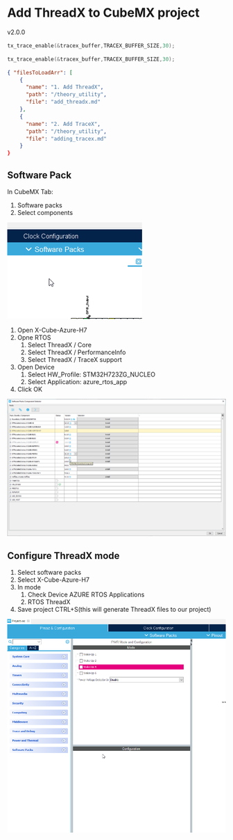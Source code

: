 # Add ThreadX to CubeMX project

v2.0.0

```cc
tx_trace_enable(&tracex_buffer,TRACEX_BUFFER_SIZE,30);
```

```cc
tx_trace_enable(&tracex_buffer,TRACEX_BUFFER_SIZE,30);
```

```json
{ "filesToLoadArr": [
    {
      "name": "1. Add ThreadX",
      "path": "/theory_utility",
      "file": "add_threadx.md"
    },
    {
      "name": "2. Add TraceX",
      "path": "/theory_utility",
      "file": "adding_tracex.md"
    }
}
```

## Software Pack

In CubeMX Tab:

1. Software packs
2. Select components

![Software pack open](./img/06.png)

1. Open X-Cube-Azure-H7
2. Opne RTOS
   1. Select ThreadX / Core
   2. Select ThreadX / PerformanceInfo
   3. Select ThreadX / TraceX support
3. Open Device
   1. Select HW_Profile: STM32H723ZG_NUCLEO
   2. Select Application: azure_rtos_app
4. Click OK

![ThreadX pack selection](./img/07.png)

## Configure ThreadX mode

1. Select software packs
2. Select X-Cube-Azure-H7
3. In mode
   1. Check Device AZURE RTOS Applications
   2. RTOS ThreadX
4. Save project CTRL+S(this will generate ThreadX files to our project)

![ThreadX pack mode](./img/08.png)
